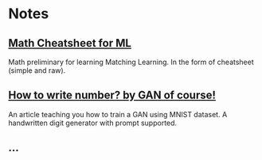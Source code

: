 
# Notes

## [**Math Cheatsheet for ML**](/notes/math-cheatsheet-for-ml)
Math preliminary for learning Matching Learning. In the form of cheatsheet (simple and raw).

## [**How to write number? by GAN of course!**](/notes/mnistgan)
An article teaching you how to train a GAN using MNIST dataset. A handwritten digit generator with prompt supported.

## **...**
